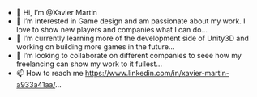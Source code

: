 - 👋 Hi, I’m @Xavier Martin
- 👀 I’m interested in Game design and am passionate about my work. I love to show new players and companies what I can do...
- 🌱 I’m currently learning more of the development side of Unity3D and working on building more games in the future...
- 💞️ I’m looking to collaborate on different companies to seee how my freelancing can show my work to it fullest...
- 📫 How to reach me https://www.linkedin.com/in/xavier-martin-a933a41aa/...

<!---
xman135/xman135 is a ✨ special ✨ repository because its `README.md` (this file) appears on your GitHub profile.
You can click the Preview link to take a look at your changes.
--->
